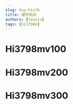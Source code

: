 ```yaml
---
slug: buy-histb
title: 硬件购买
authors: [teasiu]
tags: [hi3798m]
---
```


# Hi3798mv100

# Hi3798mv200

# Hi3798mv300